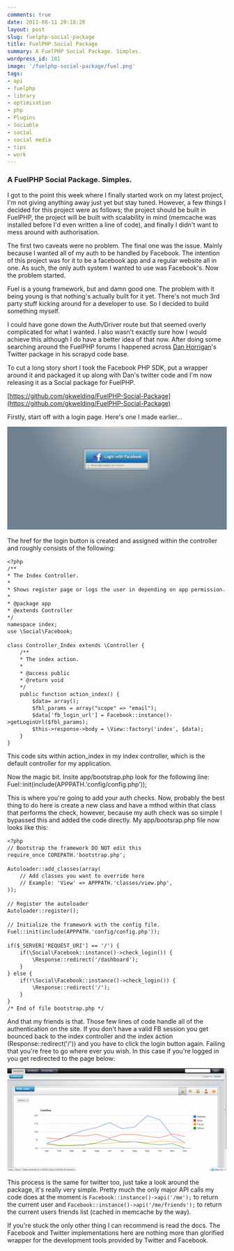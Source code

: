 ```yaml
---
comments: true
date: 2011-08-11 20:18:20
layout: post
slug: fuelphp-social-package
title: FuelPHP Social Package
summary: A FuelPHP Social Package. Simples.
wordpress_id: 181
image: '/fuelphp-social-package/fuel.png'
tags:
- api
- fuelphp
- library
- optimisation
- php
- Plugins
- Sociable
- social
- social media
- tips
- work
---
```


### A FuelPHP Social Package. Simples.

I got to the point this week where I finally started work on my latest project, I'm not giving anything away just yet but stay tuned. However, a few things I decided for this project were as follows; the project should be built in FuelPHP, the project will be built with scalability in mind (memcache was installed before I'd even written a line of code), and finally I didn't want to mess around with authorisation.

The first two caveats were no problem. The final one was the issue. Mainly because I wanted all of my auth to be handled by Facebook. The intention of this project was for it to be a facebook app and a regular website all in one. As such, the only auth system I wanted to use was Facebook's. Now the problem started.

Fuel is a young framework, but and damn good one. The problem with it being young is that nothing's actually built for it yet. There's not much 3rd party stuff kicking around for a developer to use. So I decided to build something myself.

I could have gone down the Auth/Driver route but that seemed overly complicated for what I wanted. I also wasn't exactly sure how I would achieve this although I do have a better idea of that now. After doing some searching around the FuelPHP forums I happened across [Dan Horrigan](https://twitter.com/#!/dhorrigan)'s Twitter package in his scrapyd code base.

To cut a long story short I took the Facebook PHP SDK, put a wrapper around it and packaged it up along with Dan's twitter code and I'm now releasing it as a Social package for FuelPHP.

[https://github.com/gkwelding/FuelPHP-Social-Package](https://github.com/gkwelding/FuelPHP-Social-Package)

Firstly, start off with a login page. Here's one I made earlier...

[![app login](/img/posts/fuelphp-social-package/login.png)](/img/posts/fuelphp-social-package/login.png)

The href for the login button is created and assigned within the controller and roughly consists of the following:

    <?php
    /**
    * The Index Controller.
    *
    * Shows register page or logs the user in depending on app permission.
    *
    * @package app
    * @extends Controller
    */
    namespace index;
    use \Social\Facebook;
    
    class Controller_Index extends \Controller {
        /**
        * The index action.
        *
        * @access public
        * @return void
        */
        public function action_index() {
            $data= array();
            $fbl_params = array("scope" => "email");
            $data['fb_login_url'] = Facebook::instance()->getLoginUrl($fbl_params);
            $this->response->body = \View::factory('index', $data);
        }
    }

This code sits within action_index in my index controller, which is the default controller for my application.

Now the magic bit. Insite app/bootstrap.php look for the following line: Fuel::init(include(APPPATH.'config/config.php'));

This is where you're going to add your auth checks. Now, probably the best thing to do here is create a new class and have a mthod within that class that performs the check, however, because my auth check was so simple I bypassed this and added the code directly. My app/bootsrap.php file now looks like this:

    <?php
    // Bootstrap the framework DO NOT edit this
    require_once COREPATH.'bootstrap.php';
    
    Autoloader::add_classes(array(
        // Add classes you want to override here
        // Example: 'View' => APPPATH.'classes/view.php',
    ));
    
    // Register the autoloader
    Autoloader::register();
    
    // Initialize the framework with the config file.
    Fuel::init(include(APPPATH.'config/config.php'));
    
    if($_SERVER['REQUEST_URI'] == '/') {
        if(\Social\Facebook::instance()->check_login()) {
            \Response::redirect('/dashboard');
        }
    } else {
        if(!\Social\Facebook::instance()->check_login()) {
            \Response::redirect('/');
        }
    }
    /* End of file bootstrap.php */

And that my friends is that. Those few lines of code handle all of the authentication on the site. If you don't have a valid FB session you get bounced back to the index controller and the index action (Response::redirect('/')) and you have to click the login button again. Failing that you're free to go where ever you wish. In this case if you're logged in you get redirected to the page below:

[![logged in view](/img/posts/fuelphp-social-package/loggedin.png)](/img/posts/fuelphp-social-package/loggedin.png)

This process is the same for twitter too, just take a look around the package, it's really very simple. Pretty much the only major API calls my code does at the moment is `Facebook::instance()->api('/me');` to return the current user and `Facebook::instance()->api('/me/friends');` to return the current users friends list (cached in memcache by the way).

If you're stuck the only other thing I can recommend is read the docs. The Facebook and Twitter implementations here are nothing more than glorified wrapper for the development tools provided by Twitter and Facebook.
